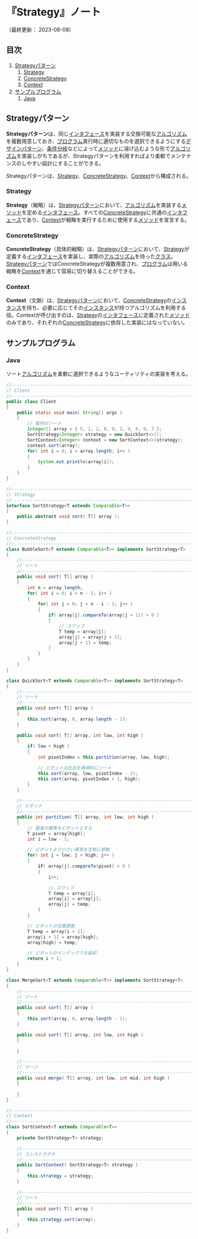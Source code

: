 # 『Strategy』ノート

（最終更新： 2023-08-08）


## 目次

1. [Strategyパターン](#strategyパターン)
	1. [Strategy](#strategy)
	1. [ConcreteStrategy](#concretestrategy)
	1. [Context](#context)
1. [サンプルプログラム](#サンプルプログラム)
	1. [Java](#java)


## Strategyパターン

**Strategyパターン**は、同じ[インタフェース](../../../../programming/_/chapters/object_oriented.md#インタフェース)を実装する交換可能な[アルゴリズム](../../../../programming/_/chapters/algorithm.md#アルゴリズム)を複数用意しておき、[プログラム](../../../../programming/_/chapters/programming.md#プログラム)実行時に適切なものを選択できるようにする[デザインパターン](./design_pattern.md#デザインパターン)。[条件分岐](../../../../programming/_/chapters/control_flow.md#条件分岐)などによって[メソッド](../../../../programming/_/chapters/object_oriented.md#メソッド)に溶け込むような形で[アルゴリズム](../../../../programming/_/chapters/algorithm.md#アルゴリズム)を実装しがちであるが、Strategyパターンを利用すればより柔軟でメンテナンスのしやすい設計にすることができる。

Strategyパターンは、[Strategy](#strategy)、[ConcreteStrategy](#concretestrategy)、[Context](#context)から構成される。

### Strategy

**Strategy**（戦略）は、[Strategyパターン](#strategyパターン)において、[アルゴリズム](../../../../programming/_/chapters/algorithm.md#アルゴリズム)を実装する[メソッド](../../../../programming/_/chapters/object_oriented.md#メソッド)を定める[インタフェース](../../../../programming/_/chapters/object_oriented.md#インタフェース)。すべての[ConcreteStrategy](#concretestrategy)に共通の[インタフェース](../../../../programming/_/chapters/object_oriented.md#インタフェース)であり、[Context](#context)が戦略を実行するために使用する[メソッド](../../../../programming/_/chapters/object_oriented.md#メソッド)を宣言する。

### ConcreteStrategy

**ConcreteStrategy**（具体的戦略）は、[Strategyパターン](#strategyパターン)において、[Strategy](#strategy)が定義する[インタフェース](../../../../programming/_/chapters/object_oriented.md#インタフェース)を実装し、実際の[アルゴリズム](../../../../programming/_/chapters/algorithm.md#アルゴリズム)を持った[クラス](../../../../programming/_/chapters/object_oriented.md#クラス)。[Strategyパターン](#strategyパターン)ではConcreteStrategyが複数用意され、[プログラム](../../../../programming/_/chapters/programming.md#プログラム)は用いる戦略を[Context](#context)を通じて容易に切り替えることができる。

### Context

**Context**（文脈）は、[Strategyパターン](#strategyパターン)において、[ConcreteStrategy](#concretestrategy)の[インスタンス](../../../../programming/_/chapters/object_oriented.md#インスタンス)を持ち、必要に応じてその[インスタンス](../../../../programming/_/chapters/object_oriented.md#インスタンス)が持つアルゴリズムを利用する役。Contextが呼び出すのは、[Strategy](#strategy)の[インタフェース](../../../../programming/_/chapters/object_oriented.md#インタフェース)に定義された[メソッド](../../../../programming/_/chapters/object_oriented.md#メソッド)のみであり、それぞれの[ConcreteStrategy](#concretestrategy)に依存した実装にはなっていない。


## サンプルプログラム

### Java

ソート[アルゴリズム](../../../../programming/_/chapters/algorithm.md#アルゴリズム)を柔軟に選択できるようなユーティリティの実装を考える。

```java
//------------------------------------------------------------------------------
// Client
//------------------------------------------------------------------------------
public class Client
{
    public static void main( String[] args )
    {
        // 配列のソート
        Integer[] array = { 5, 1, 2, 8, 9, 3, 4, 6, 0, 7 };
        SortStrategy<Integer> strategy = new QuickSort<>();
        SortContext<Integer> context = new SortContext<>(strategy);
        context.sort(array);
        for( int i = 0; i < array.length; i++ )
        {
            System.out.println(array[i]);
        }
    }
}

//------------------------------------------------------------------------------
// Strategy
//------------------------------------------------------------------------------
interface SortStrategy<T extends Comparable<T>>
{
    public abstract void sort( T[] array );
}

//------------------------------------------------------------------------------
// ConcreteStrategy
//------------------------------------------------------------------------------
class BubbleSort<T extends Comparable<T>> implements SortStrategy<T>
{
    //--------------------------------------------------------------------------
    // ソート
    //--------------------------------------------------------------------------
    public void sort( T[] array )
    {
        int n = array.length;
        for( int i = 0; i < n - 1; i++ )
        {
            for( int j = 0; j < n - i - 1; j++ )
            {
                if( array[j].compareTo(array[j + 1]) > 0 )
                {
                    // スワップ
                    T temp = array[j];
                    array[j] = array[j + 1];
                    array[j + 1] = temp;
                }
            }
        }
    }
}

class QuickSort<T extends Comparable<T>> implements SortStrategy<T>
{
    //--------------------------------------------------------------------------
    // ソート
    //--------------------------------------------------------------------------
    public void sort( T[] array )
    {
        this.sort(array, 0, array.length - 1);
    }

    public void sort( T[] array, int low, int high )
    {
        if( low < high )
        {
            int pivotIndex = this.partition(array, low, high);

            // ピボットの左右を再帰的にソート
            this.sort(array, low, pivotIndex - 1);
            this.sort(array, pivotIndex + 1, high);
        }
    }

    //--------------------------------------------------------------------------
    // ピボット
    //--------------------------------------------------------------------------
    public int partition( T[] array, int low, int high )
    {
        // 最後の要素をピボットとする
        T pivot = array[high];
        int i = low - 1;

        // ピボットより小さい要素を左側に移動
        for( int j = low; j < high; j++ )
        {
            if( array[j].compareTo(pivot) < 0 )
            {
                i++;

                // スワップ
                T temp = array[i];
                array[i] = array[j];
                array[j] = temp;
            }
        }

        // ピボットの位置調整
        T temp = array[i + 1];
        array[i + 1] = array[high];
        array[high] = temp;

        // ピボットのインデックスを返却
        return i + 1;
    }
}

class MergeSort<T extends Comparable<T>> implements SortStrategy<T>
{
    //--------------------------------------------------------------------------
    // ソート
    //--------------------------------------------------------------------------
    public void sort( T[] array )
    {
        this.sort(array, 0, array.length - 1);
    }

    public void sort( T[] array, int low, int high )
    {

    }

    //--------------------------------------------------------------------------
    // マージ
    //--------------------------------------------------------------------------
    public void merge( T[] array, int low, int mid, int high )
    {

    }
}

//------------------------------------------------------------------------------
// Context
//------------------------------------------------------------------------------
class SortContext<T extends Comparable<T>>
{
    private SortStrategy<T> strategy;

    //--------------------------------------------------------------------------
    // コンストラクタ
    //--------------------------------------------------------------------------
    public SortContext( SortStrategy<T> strategy )
    {
        this.strategy = strategy;
    }

    //--------------------------------------------------------------------------
    // ソート
    //--------------------------------------------------------------------------
    public void sort( T[] array )
    {
        this.strategy.sort(array);
    }
}
```
